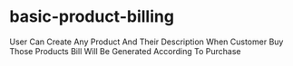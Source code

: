 # basic-product-billing
User Can Create Any Product And Their Description When Customer Buy Those Products Bill Will Be Generated According To Purchase 
